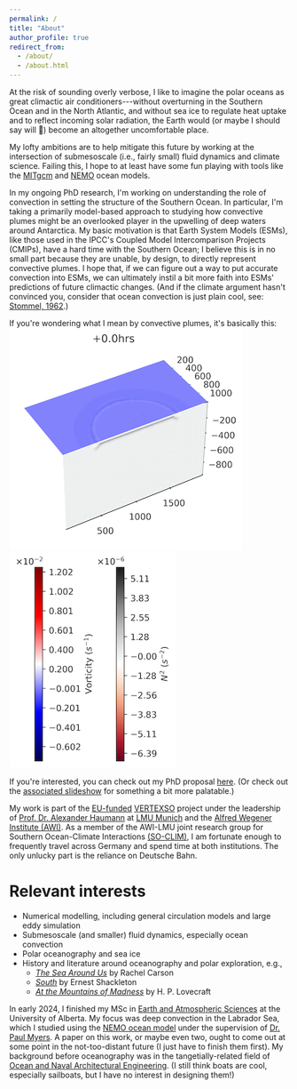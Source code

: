 ```yaml
---
permalink: /
title: "About"
author_profile: true
redirect_from: 
  - /about/
  - /about.html
---
```


At the risk of sounding overly verbose, I like to imagine the polar oceans as great climactic air conditioners---without overturning in the Southern Ocean and in the North Atlantic, and without sea ice to regulate heat uptake and to reflect incoming solar radiation, the Earth would (or maybe I should say will &#128556;) become an altogether uncomfortable place. 

My lofty ambitions are to help mitigate this future by working at the intersection of submesoscale (i.e., fairly small) fluid dynamics and climate science. Failing this, I hope to at least have some fun playing with tools like the [MITgcm](https://mitgcm.readthedocs.io/en/latest/) and [NEMO](https://www.nemo-ocean.eu) ocean models. 

In my ongoing PhD research, I'm working on understanding the role of convection in setting the structure of the Southern Ocean. In particular, I'm taking a primarily model-based approach to studying how convective plumes might be an overlooked player in the upwelling of deep waters around Antarctica. My basic motivation is that Earth System Models (ESMs), like those used in the IPCC's Coupled Model Intercomparison Projects (CMIPs), have a hard time with the Southern Ocean; I believe this is in no small part because they are unable, by design, to directly represent convective plumes. I hope that, if we can figure out a way to put accurate convection into ESMs, we can ultimately instil a bit more faith into ESMs' predictions of future climactic changes. (And if the climate argument hasn't convinced you, consider that ocean convection is just plain cool, see: [Stommel, 1962](https://www.pnas.org/doi/pdf/10.1073/pnas.48.5.766).)

If you're wondering what I mean by convective plumes, it's basically this: 
![dX=20m](./images/plume_parallel_421x400_loop.gif) <img src="./images/plume_cbar_300x388.png">

If you're interested, you can check out my PhD proposal [here](https://rowanjb.github.io/files/AWI_TAC_proposal.pdf). (Or check out the [associated slideshow](https://rowanjb.github.io/files/2024-12-03_TAC.pdf) for something a bit more palatable.)

My work is part of the [EU-funded](https://cordis.europa.eu/project/id/101041743) [VERTEXSO](https://www.geo.lmu.de/geographie/en/research/physical-geography-and-earth-system-interactions/research-projects-publications/vertexso/) project under the leadership of [Prof. Dr. Alexander Haumann](https://www.ahaumann.net) at [LMU Munich](https://www.geo.lmu.de/geographie/en/research/physical-geography-and-earth-system-interactions/research-projects-publications/vertexso/) and the [Alfred Wegener Institute (AWI)](https://www.awi.de/en/science/junior-groups/so-clim/projects.html). As a member of the AWI-LMU joint research group for Southern Ocean-Climate Interactions [(SO-CLIM)](https://www.awi.de/en/science/junior-groups/so-clim.html), I am fortunate enough to frequently travel across Germany and spend time at both institutions. The only unlucky part is the reliance on Deutsche Bahn.

Relevant interests
======
* Numerical modelling, including general circulation models and large eddy simulation
* Submesoscale (and smaller) fluid dynamics, especially ocean convection
* Polar oceanography and sea ice
* History and literature around oceanography and polar exploration, e.g., 
  * [*The Sea Around Us*](https://en.wikipedia.org/wiki/The_Sea_Around_Us#:~:text=The%20Sea%20Around%20Us%20is,to%20the%20latest%20scientific%20probings.) by Rachel Carson
  * [*South*](https://en.wikipedia.org/wiki/South_(book)) by Ernest Shackleton
  * [*At the Mountains of Madness*](https://en.wikipedia.org/wiki/At_the_Mountains_of_Madness) by H. P. Lovecraft

In early 2024, I finished my MSc in [Earth and Atmospheric Sciences](https://www.ualberta.ca/earth-sciences/index.html) at the University of Alberta. My focus was deep convection in the Labrador Sea, which I studied using the [NEMO ocean model](https://www.nemo-ocean.eu) under the supervision of [Dr. Paul Myers](https://apps.ualberta.ca/directory/person/pmyers). A paper on this work, or maybe even two, ought to come out at some point in the not-too-distant future (I just have to finish them first). My background before oceanography was in the tangetially-related field of [Ocean and Naval Architectural Engineering](https://www.mun.ca/engineering/ona/). (I still think boats are cool, especially sailboats, but I have no interest in designing them!)